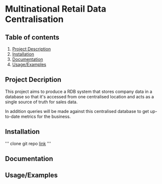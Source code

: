 # Multinational Retail Data Centralisation

## Table of contents

1. [Project Description](#project-decription)
1. [Installation](#installation)
1. [Documentation](#documentation)
1. [Usage/Examples](#usageexamples)

## Project Decription

This project aims to produce a RDB system that stores company data  in a database so that it's accessed from one centralised location and acts as a single source of truth for sales data.

In addition queries will be made against this centralised database to get up-to-date metrics for the business.


## Installation

'''
clone git repo [link](https://github.com/ChileMathAcc/multinational-retail-data-centralisation578.git)
'''


    
## Documentation



## Usage/Examples



